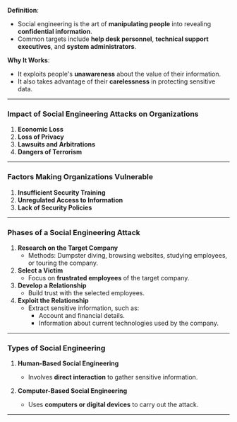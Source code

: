 **Definition**:

- Social engineering is the art of **manipulating people** into revealing **confidential information**.
- Common targets include **help desk personnel**, **technical support executives**, and **system administrators**.

**Why It Works**:

- It exploits people's **unawareness** about the value of their information.
- It also takes advantage of their **carelessness** in protecting sensitive data.

---

### **Impact of Social Engineering Attacks on Organizations**

1. **Economic Loss**
2. **Loss of Privacy**
3. **Lawsuits and Arbitrations**
4. **Dangers of Terrorism**

---

### **Factors Making Organizations Vulnerable**

1. **Insufficient Security Training**
2. **Unregulated Access to Information**
3. **Lack of Security Policies**

---

### **Phases of a Social Engineering Attack**

1. **Research on the Target Company**
    - Methods: Dumpster diving, browsing websites, studying employees, or touring the company.
2. **Select a Victim**
    - Focus on **frustrated employees** of the target company.
3. **Develop a Relationship**
    - Build trust with the selected employees.
4. **Exploit the Relationship**
    - Extract sensitive information, such as:
        - Account and financial details.
        - Information about current technologies used by the company.

---

### **Types of Social Engineering**

1. **Human-Based Social Engineering**
    
    - Involves **direct interaction** to gather sensitive information.
2. **Computer-Based Social Engineering**
    
    - Uses **computers or digital devices** to carry out the attack.

---
